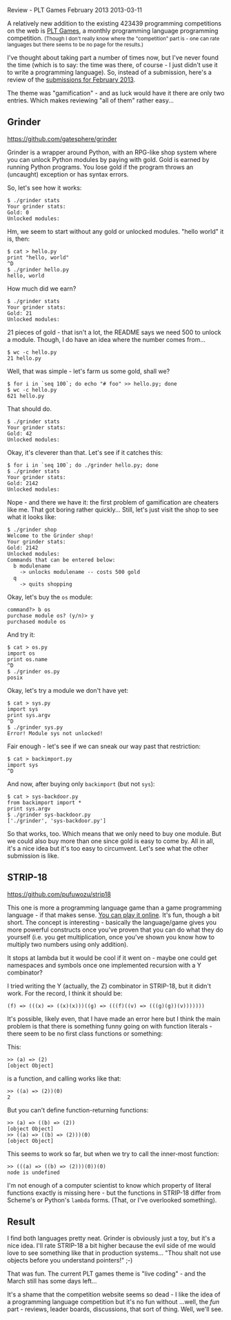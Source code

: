 Review - PLT Games February 2013
2013-03-11

A relatively new addition to the existing 423439 programming competitions on
the web is [PLT Games](http://www.pltgames.com), a monthly programming language
programming competition. <small>(Though I don't really know where the "competition"
part is - one can rate languages but there seems to be no page for the results.)</small>

I've thought about taking part a number of times now, but I've never
found the time (which is to say: the time was there, of course - I just
didn't use it to write a programming language). So, instead of a
submission, here's a review of the [submissions for February 2013](http://www.pltgames.com/competition/2013/2).

The theme was "gamification" - and as luck would have it there are only
two entries. Which makes reviewing "all of them" rather easy...

Grinder
-------

<https://github.com/gatesphere/grinder>

Grinder is a wrapper around Python, with an RPG-like shop system where you can
unlock Python modules by paying with gold. Gold is earned by running Python
programs. You lose gold if the program throws an (uncaught) exception
or has syntax errors.

So, let's see how it works:

    
    $ ./grinder stats
    Your grinder stats:
    Gold: 0
    Unlocked modules:

Hm, we seem to start without any gold or unlocked modules. "hello world" it is,
then:

    
    $ cat > hello.py
    print "hello, world"
    ^D
    $ ./grinder hello.py 
    hello, world

How much did we earn?

    
    $ ./grinder stats
    Your grinder stats:
    Gold: 21
    Unlocked modules:

21 pieces of gold - that isn't a lot, the README says we need 500 to unlock a
module. Though, I do have an idea where the number comes from...

    
    $ wc -c hello.py
    21 hello.py

Well, that was simple - let's farm us some gold, shall we?

    
    $ for i in `seq 100`; do echo "# foo" >> hello.py; done
    $ wc -c hello.py
    621 hello.py

That should do.

    
    $ ./grinder stats
    Your grinder stats:
    Gold: 42
    Unlocked modules:

Okay, it's cleverer than that. Let's see if it catches this:

    
    $ for i in `seq 100`; do ./grinder hello.py; done
    $ ./grinder stats
    Your grinder stats:
    Gold: 2142
    Unlocked modules:

Nope - and there we have it: the first problem of gamification are cheaters
like me. That got boring rather quickly... Still, let's just visit the shop to
see what it looks like:

    
    $ ./grinder shop
    Welcome to the Grinder shop!
    Your grinder stats:
    Gold: 2142
    Unlocked modules:
    Commands that can be entered below:
      b modulename
        -> unlocks modulename -- costs 500 gold
      q
        -> quits shopping

Okay, let's buy the `os` module:

    command?> b os
    purchase module os? (y/n)> y
    purchased module os

And try it:
        
    
    $ cat > os.py
    import os
    print os.name
    ^D
    $ ./grinder os.py
    posix

Okay, let's try a module we don't have yet:

    
    $ cat > sys.py
    import sys
    print sys.argv
    ^D
    $ ./grinder sys.py
    Error! Module sys not unlocked!

Fair enough - let's see if we can sneak our way past that restriction:

    
    $ cat > backimport.py
    import sys 
    ^D

And now, after buying only `backimport` (but not `sys`):

    
    $ cat > sys-backdoor.py
    from backimport import * 
    print sys.argv
    $ ./grinder sys-backdoor.py 
    ['./grinder', 'sys-backdoor.py']

So that works, too. Which means that we only need to buy one module. But
we could also buy more than one since gold is easy to come by. All in all, it's
a nice idea but it's too easy to circumvent. Let's see what the other
submission is like.

STRIP-18
--------

<https://github.com/pufuwozu/strip18>

This one is more a programming language game than a game programming language -
if that makes sense. [You can play it online](http://brianmckenna.org/files/strip18/).
It's fun, though a bit short. The concept is interesting - basically the language/game
gives you more powerful constructs once you've proven that you can do what they do
yourself (i.e. you get multiplication, once you've shown you know how to multiply
two numbers using only addition).

It stops at lambda but it would be cool if it went on - maybe one could get
namespaces and symbols once one implemented recursion with a Y combinator?

I tried writing the Y (actually, the Z) combinator in STRIP-18, but it didn't
work. For the record, I think it should be:

    (f) => (((x) => ((x)(x)))((g) => (((f)((v) => (((g)(g))(v)))))))

It's possible, likely even, that I have made an error here but I think 
the main problem is that there is something funny going on with function literals -
there seem to be no first class functions or something:

This:

    >> (a) => (2)
    [object Object]

is a function, and calling works like that:

    >> ((a) => (2))(0)
    2

But you can't define function-returning functions:

    >> (a) => ((b) => (2))
    [object Object]
    >> ((a) => ((b) => (2)))(0)
    [object Object]

This seems to work so far, but when we try to call the inner-most
function:

    >> (((a) => ((b) => (2)))(0))(0)
    node is undefined

I'm not enough of a computer scientist to know which property of literal
functions exactly is missing here - but the functions in STRIP-18 differ from
Scheme's or Python's `lambda` forms. (That, or I've overlooked something).

Result
------

I find both languages pretty neat. Grinder is obviously just a toy, but it's
a nice idea. I'll rate STRIP-18 a bit higher because the evil side of me
would love to see something like that in production systems...
"Thou shalt not use objects before you understand pointers!" ;-)

That was fun. The current PLT games theme is "live coding" - and the March
still has some days left...

It's a shame that the competition website seems so dead - I like the idea
of a programming language competition but it's no fun without
...well, the *fun* part - reviews, leader boards, discussions, that sort of
thing. Well, we'll see.

